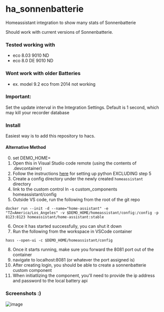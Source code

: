 # ha_sonnenbatterie
Homeassistant integration to show many stats of Sonnenbatterie

Should work with current versions of Sonnenbatterie.

### Tested working with ###
* eco 8.03 9010 ND
* eco 8.0 DE 9010 ND

### Wont work with older Batteries ###
* ex. model 9.2 eco from 2014 not working

### Important: ###
Set the update interval in the Integration Settings. Default is 1 second, which may kill your recorder database

### Install ###
Easiest way is to add this repository to hacs.

#### Alternative Method ####

0. set DEMO_HOME=<root of git repo>
1. Open this in Visual Studio code remote (using the contents of .devcontainer)
2. Follow the instructions [here](https://www.home-assistant.io/docs/installation/virtualenv/#install) for setting up python EXCLUDING step 5
3. Create a config directory under the newly created `homeassistant` directory
4. link to the custom control ln -s custom_components homeassistant/config
5. Outside VS code, run the following from the root of the git repo
```
docker run --init -d --name="home-assistant" -e "TZ=America/Los_Angeles" -v $DEMO_HOME/homeassistant/config:/config -p 8123:8123 homeassistant/home-assistant:stable
```
6. Once it has started successfully, you can shut it down
7. Run the following from the workspace in VSCode container
```
hass --open-ui -c $DEMO_HOME/homeassistant/config
````
8. Once it starts running, make sure you forward the 8081 port out of the container
9. navigate to localhost:8081 (or whatever the port assigned is)
10. After creating login, you should be able to create a sonnenbatterie custom component
11. When initiatlizing the component, you'll need to provide the ip address and password to the local battery api

### Screenshots :) ###
![image](https://user-images.githubusercontent.com/1668465/78452159-ed2d7d80-7689-11ea-9e30-3a66ecc2372a.png)
